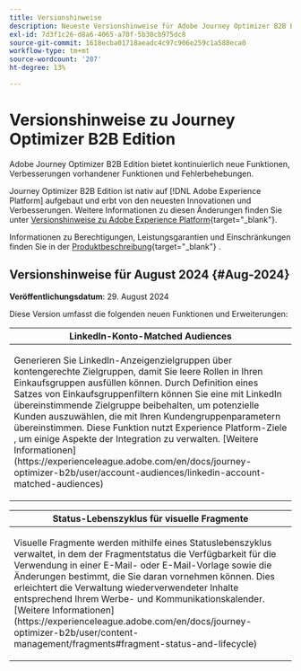 ```yaml
---
title: Versionshinweise
description: Neueste Versionshinweise für Adobe Journey Optimizer B2B Edition
exl-id: 7d3f1c26-d8a6-4065-a70f-5b30cb975dc8
source-git-commit: 1618ecba01718aeadc4c97c906e259c1a588eca0
workflow-type: tm+mt
source-wordcount: '207'
ht-degree: 13%

---
```


# Versionshinweise zu Journey Optimizer B2B Edition

Adobe Journey Optimizer B2B Edition bietet kontinuierlich neue Funktionen, Verbesserungen vorhandener Funktionen und Fehlerbehebungen.

Journey Optimizer B2B Edition ist nativ auf [!DNL Adobe Experience Platform] aufgebaut und erbt von den neuesten Innovationen und Verbesserungen. Weitere Informationen zu diesen Änderungen finden Sie unter [Versionshinweise zu Adobe Experience Platform](https://experienceleague.adobe.com/de/docs/experience-platform/release-notes/latest){target="_blank"}.

Informationen zu Berechtigungen, Leistungsgarantien und Einschränkungen finden Sie in der [Produktbeschreibung](https://helpx.adobe.com/legal/product-descriptions/adobe-journey-optimizer-b2b.html){target="_blank"} .

## Versionshinweise für August 2024 {#Aug-2024}

**Veröffentlichungsdatum**: 29. August 2024

Diese Version umfasst die folgenden neuen Funktionen und Erweiterungen:

<table>
<thead>
<tr>
<th><strong>LinkedIn-Konto-Matched Audiences</strong><br/></th>
</tr>
</thead>
<tbody>
<tr>
<td>
<p>Generieren Sie LinkedIn-Anzeigenzielgruppen über kontengerechte Zielgruppen, damit Sie leere Rollen in Ihren Einkaufsgruppen ausfüllen können. Durch Definition eines Satzes von Einkaufsgruppenfiltern können Sie eine mit LinkedIn übereinstimmende Zielgruppe beibehalten, um potenzielle Kunden auszuwählen, die mit Ihren Kundengruppenparametern übereinstimmen. Diese Funktion nutzt Experience Platform-Ziele , um einige Aspekte der Integration zu verwalten. [Weitere Informationen](https://experienceleague.adobe.com/en/docs/journey-optimizer-b2b/user/account-audiences/linkedin-account-matched-audiences)</p>
</td>
</tr>
</tbody>
</table>

<table>
<thead>
<tr>
<th><strong>Status-Lebenszyklus für visuelle Fragmente</strong><br/></th>
</tr>
</thead>
<tbody>
<tr>
<td>
<p>Visuelle Fragmente werden mithilfe eines Statuslebenszyklus verwaltet, in dem der Fragmentstatus die Verfügbarkeit für die Verwendung in einer E-Mail- oder E-Mail-Vorlage sowie die Änderungen bestimmt, die Sie daran vornehmen können. Dies erleichtert die Verwaltung wiederverwendeter Inhalte entsprechend Ihrem Werbe- und Kommunikationskalender. [Weitere Informationen](https://experienceleague.adobe.com/en/docs/journey-optimizer-b2b/user/content-management/fragments#fragment-status-and-lifecycle)</p>
</td>
</tr>
</tbody>
</table>
